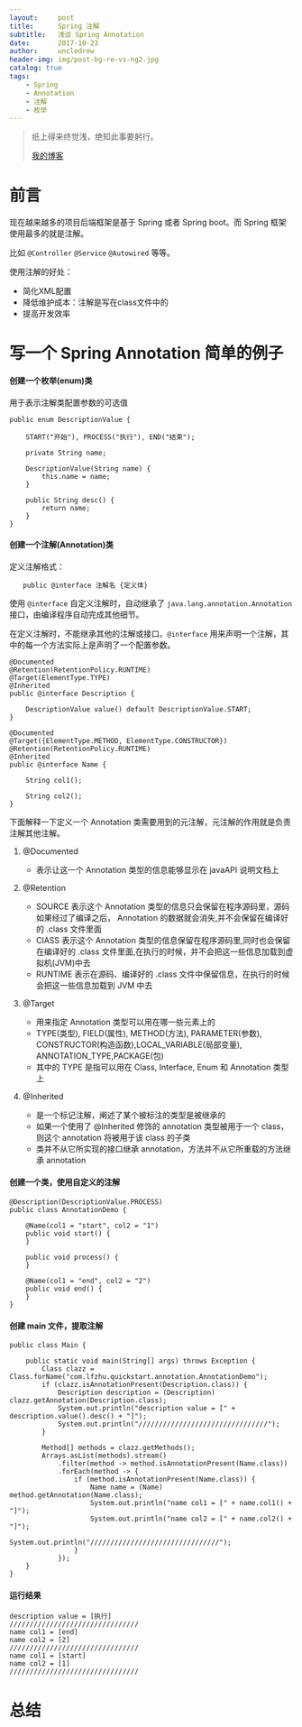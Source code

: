 ```yaml
---
layout:     post
title:      Spring 注解
subtitle:   浅谈 Spring Annotation
date:       2017-10-23
author:     uncledrew
header-img: img/post-bg-re-vs-ng2.jpg
catalog: true
tags:
    - Spring
    - Annotation
    - 注解
    - 枚举
---
```


> 纸上得来终觉浅，绝知此事要躬行。
>
> [我的博客](http://uncledrewzhu.github.io/)

# 前言
现在越来越多的项目后端框架是基于 Spring 或者 Spring boot。而 Spring 框架使用最多的就是注解。

比如 `@Controller` `@Service` `@Autowired` 等等。

使用注解的好处：
- 简化XML配置
- 降低维护成本：注解是写在class文件中的
- 提高开发效率

# 写一个 Spring Annotation 简单的例子

#### 创建一个枚举(enum)类
用于表示注解类配置参数的可选值

```
public enum DescriptionValue {

    START("开始"), PROCESS("执行"), END("结束");

    private String name;

    DescriptionValue(String name) {
        this.name = name;
    }

    public String desc() {
        return name;
    }
}
```

#### 创建一个注解(Annotation)类
定义注解格式：
```
　　public @interface 注解名 {定义体}
```

使用 `@interface` 自定义注解时，自动继承了 `java.lang.annotation.Annotation` 接口，由编译程序自动完成其他细节。

在定义注解时，不能继承其他的注解或接口。`@interface` 用来声明一个注解，其中的每一个方法实际上是声明了一个配置参数。


```
@Documented
@Retention(RetentionPolicy.RUNTIME)
@Target(ElementType.TYPE)
@Inherited
public @interface Description {

    DescriptionValue value() default DescriptionValue.START;
}

@Documented
@Target({ElementType.METHOD, ElementType.CONSTRUCTOR})
@Retention(RetentionPolicy.RUNTIME)
@Inherited
public @interface Name {

    String col1();

    String col2();
}
```

下面解释一下定义一个 Annotation 类需要用到的元注解，元注解的作用就是负责注解其他注解。
1. @Documented
    - 表示让这一个 Annotation 类型的信息能够显示在 javaAPI 说明文档上
2. @Retention
    - SOURCE 表示这个 Annotation 类型的信息只会保留在程序源码里，源码如果经过了编译之后， Annotation 的数据就会消失,并不会保留在编译好的 .class 文件里面
    - ClASS 表示这个 Annotation 类型的信息保留在程序源码里,同时也会保留在编译好的 .class 文件里面,在执行的时候，并不会把这一些信息加载到虚拟机(JVM)中去
    - RUNTIME 表示在源码、编译好的 .class 文件中保留信息，在执行的时候会把这一些信息加载到 JVM 中去
3. @Target
    - 用来指定 Annotation 类型可以用在哪一些元素上的
    - TYPE(类型), FIELD(属性), METHOD(方法), PARAMETER(参数), CONSTRUCTOR(构造函数),LOCAL_VARIABLE(局部变量), ANNOTATION_TYPE,PACKAGE(包)
    - 其中的 TYPE 是指可以用在 Class, Interface, Enum 和 Annotation 类型上

4. @Inherited
    - 是一个标记注解，阐述了某个被标注的类型是被继承的
    - 如果一个使用了 @Inherited 修饰的 annotation 类型被用于一个 class，则这个 annotation 将被用于该 class 的子类
    - 类并不从它所实现的接口继承 annotation，方法并不从它所重载的方法继承 annotation

#### 创建一个类，使用自定义的注解

```
@Description(DescriptionValue.PROCESS)
public class AnnotationDemo {

    @Name(col1 = "start", col2 = "1")
    public void start() {
    }

    public void process() {
    }

    @Name(col1 = "end", col2 = "2")
    public void end() {
    }
}
```

#### 创建 main 文件，提取注解

```
public class Main {

    public static void main(String[] args) throws Exception {
        Class clazz = Class.forName("com.lfzhu.quickstart.annotation.AnnotationDemo");
        if (clazz.isAnnotationPresent(Description.class)) {
            Description description = (Description) clazz.getAnnotation(Description.class);
            System.out.println("description value = [" + description.value().desc() + "]");
            System.out.println("////////////////////////////////");
        }

        Method[] methods = clazz.getMethods();
        Arrays.asList(methods).stream()
            .filter(method -> method.isAnnotationPresent(Name.class))
            .forEach(method -> {
                if (method.isAnnotationPresent(Name.class)) {
                    Name name = (Name) method.getAnnotation(Name.class);
                    System.out.println("name col1 = [" + name.col1() + "]");
                    System.out.println("name col2 = [" + name.col2() + "]");
                    System.out.println("////////////////////////////////");
                }
            });
    }
}
```

#### 运行结果

```
description value = [执行]
////////////////////////////////
name col1 = [end]
name col2 = [2]
////////////////////////////////
name col1 = [start]
name col2 = [1]
////////////////////////////////
```


# 总结


